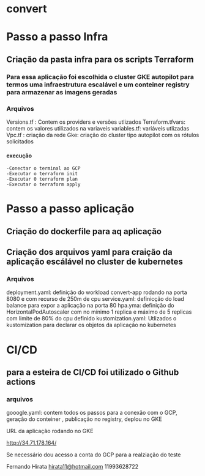 # convert

# Passo a passo Infra

## Criação da pasta infra para os scripts Terraform
### Para essa aplicação foi escolhida o cluster GKE autopilot para termos uma infraestrutura escalável e um conteiner registry para armazenar as imagens geradas

### Arquivos
Versions.tf : Contem os providers e versões utlizados 
Terraform.tfvars: contem os valores utilizados na variaveis
variables.tf: variáveis utlizadas
Vpc.tf : criação da rede
Gke: criação do cluster tipo autopilot com os rótulos solicitados

#### execução
    -Conectar o terminal ao GCP
    -Executar o terraform init 
    -Executar 0 terraform plan
    -Executar o terraform apply

# Passo a passo aplicação

## Criação do dockerfile para aq aplicação

## Criação dos arquivos yaml para craição da aplicação escálável no cluster de kubernetes
### Arquivos

deployment.yaml: definição do workload convert-app rodando na porta 8080 e com recurso de 250m de cpu
service.yaml: definicção do load balance para expor a aplicação na porta 80
hpa.yma: definição do HorizontalPodAutoscaler com no mínimo 1 replica e máximo de 5 replicas com limite de 80% do cpu definido
kustomization.yaml: Utlizados o kustomization para declarar os objetos da aplicação no kubernetes



# CI/CD

## para a esteira de CI/CD foi utilizado o Github actions

### arquivos
gooogle.yaml: contem todos os passos para a conexão com o GCP, geração do conteiner , publicação no registry, deplou no GKE

URL da aplicação rodando no GKE

http://34.71.178.164/


Se necessário dou acesso a conta do GCP para a realziação do teste

Fernando Hirata
hirata11@hotmail.com
11993628722








